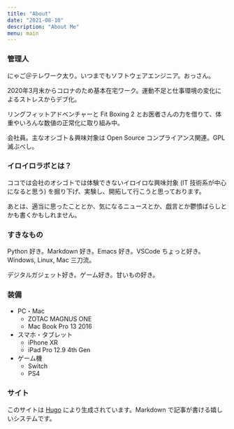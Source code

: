 ```yaml
---
title: "About"
date: "2021-08-10"
description: "About Me"
menu: main
---
```

### 管理人

にゃご＠テレワーク太り。いつまでもソフトウェアエンジニア。おっさん。

2020年3月末からコロナのため基本在宅ワーク。運動不足と仕事環境の変化によるストレスからデブ化。

リングフィットアドベンチャーと Fit Boxing 2 とお医者さんの力を借りて、体重やいろんな数値の正常化に取り組み中。

会社員。主なオシゴト＆興味対象は Open Source コンプライアンス関連。GPL 滅ぶべし。

### イロイロラボとは？

ココでは会社のオシゴトでは体験できないイロイロな興味対象 (IT 技術系が中心になると思う) を掘り下げ、実験し、開拓して行こうと思っております。

あとは、適当に思ったこととか、気になるニュースとか、戯言とか鬱憤ばらしとかも書くかもしれません。

### すきなもの

Python 好き。Markdown 好き。Emacs 好き。VSCode ちょっと好き。Windows, Linux, Mac 三刀流。

デジタルガジェット好き。ゲーム好き。甘いもの好き。

### 装備

- PC・Mac
  - ZOTAC MAGNUS ONE
  - Mac Book Pro 13 2016
- スマホ・タブレット
  - iPhone XR
  - iPad Pro 12.9 4th Gen
- ゲーム機
  - Switch
  - PS4

### サイト

このサイトは [Hugo](https://gohugo.io/) により生成されています。Markdown で記事が書ける嬉しいシステムです。
